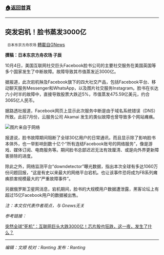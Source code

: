 ###  [:house:返回首頁](https://github.com/ourhimalayas/txt)
---


## 突发宕机！脸书蒸发3000亿
` 日本东京方舟农场` [轉載自GNews](https://gnews.org/zh-hans/1574990/)

**撰稿：日本东京方舟农场 子辰**

10月4日，美国互联网社交巨头Facebook脸书公司的主要社交服务在美国英国等多个国家发生了中断故障。故障导致其市值蒸发近3000亿。

据报道，此次宕机殃及Facebook旗下的四大社交产品，包括Facebook平台、移动聊天服务Messenger和WhatsApp，以及图片社交服务Instagram。脸书在长达六小时半的故障中，直接导致股票大跌近5%，市值蒸发475.59亿美元，约合3065亿人民币。

据路透社报道，Facebook网页上显示此次服务中断是由于域名系统错误（DNS）所致。此前7月份，云服务公司 Akamai 发生的类似故障也曾导致多个网站瘫痪。

![](https://assets.gnews.org/wp-content/uploads/2021/10/U826P902T1D432957F104DT20211005050658.jpg)图片来自于网络

报道说，脸书故障期间阻断了全球30亿用户的日常通讯，而且显示除了影响脸书本体外，也一举影响到数十亿个“所有连结Facebook账号的网络服务”，像是游戏、媒体订阅、电商服务等。期间脸书总部迟迟无法有效厘清、或是向外界更新障害排除的进度。

除此之外，网络监测平台“downdetector”曝光数据，指出本次全球有多达1060万份问题回报，“这是有史以来最大的网络平台宕机。也让该事件恐将成为FB系列瘫痪损害规模最大的“严重故障事件”。

另据俄罗斯卫星网消息，宕机期间，脸书的大规模用户数据遭泄露，黑客论坛上有超过15亿Facebook用户的数据被出售。

*注：本文仅代表作者观点，与 Gnews无关*

*参考链接：*

[突然全球“死机”：互联网巨头大跌3000亿！芯片股也狂跌，这一夜，发生了什么？](https://finance.sina.cn/usstock/mggd/2021-10-05/detail-iktzscyx7967484.d.html?sinawapsharesource=newsapp&amp;wm=3200_0024)

* * *

*编辑：文顺 校对：Ranting 发布：Ranting*
